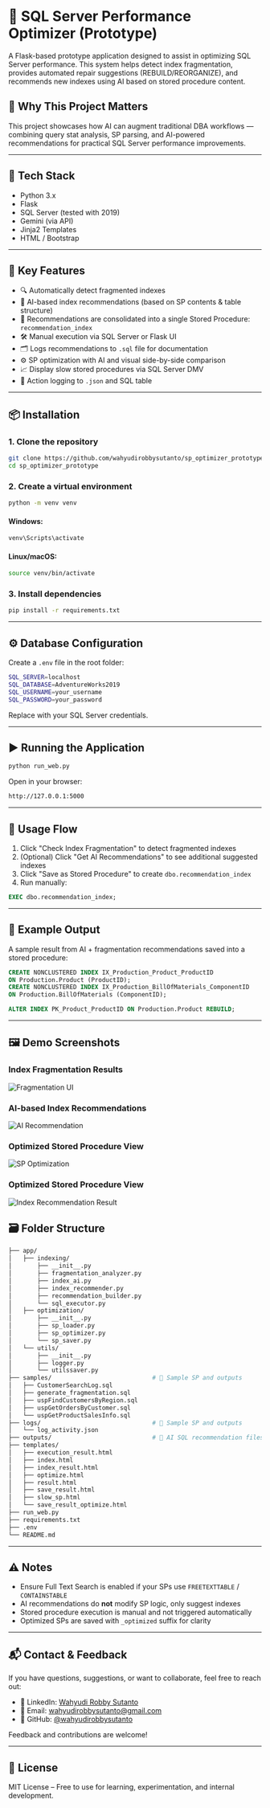 # 🧠 SQL Server Performance Optimizer (Prototype)

A Flask-based prototype application designed to assist in optimizing SQL Server performance. This system helps detect index fragmentation, provides automated repair suggestions (REBUILD/REORGANIZE), and recommends new indexes using AI based on stored procedure content.

## 🎯 Why This Project Matters

This project showcases how AI can augment traditional DBA workflows — combining query stat analysis, SP parsing, and AI-powered recommendations for practical SQL Server performance improvements.

---

## 🧰 Tech Stack

- Python 3.x
- Flask
- SQL Server (tested with 2019)
- Gemini (via API)
- Jinja2 Templates
- HTML / Bootstrap

---

## 🚀 Key Features

- 🔍 Automatically detect fragmented indexes
- 🧠 AI-based index recommendations (based on SP contents & table structure)
- 📜 Recommendations are consolidated into a single Stored Procedure: `recommendation_index`
- 🛠️ Manual execution via SQL Server or Flask UI
- 🗂 Logs recommendations to `.sql` file for documentation
- ⚙️ SP optimization with AI and visual side-by-side comparison
- 📈 Display slow stored procedures via SQL Server DMV
- 🧾 Action logging to `.json` and SQL table

---

## 📦 Installation

### 1. Clone the repository

```bash
git clone https://github.com/wahyudirobbysutanto/sp_optimizer_prototype.git
cd sp_optimizer_prototype
```

### 2. Create a virtual environment

```bash
python -m venv venv
```
#### Windows:
```bash
venv\Scripts\activate
```
#### Linux/macOS:
```bash
source venv/bin/activate
```

### 3. Install dependencies
```bash
pip install -r requirements.txt
```

---

## ⚙️ Database Configuration
Create a `.env` file in the root folder:
```bash
SQL_SERVER=localhost
SQL_DATABASE=AdventureWorks2019
SQL_USERNAME=your_username
SQL_PASSWORD=your_password
```

Replace with your SQL Server credentials.

---

## ▶️ Running the Application
```bash
python run_web.py
```

Open in your browser:
```bash
http://127.0.0.1:5000
```

---

## 🧪 Usage Flow

1. Click "Check Index Fragmentation" to detect fragmented indexes
2. (Optional) Click "Get AI Recommendations" to see additional suggested indexes
3. Click "Save as Stored Procedure" to create `dbo.recommendation_index`
4. Run manually:
```sql
EXEC dbo.recommendation_index;
```

---

## 📄 Example Output

A sample result from AI + fragmentation recommendations saved into a stored procedure:

```sql
CREATE NONCLUSTERED INDEX IX_Production_Product_ProductID
ON Production.Product (ProductID);
CREATE NONCLUSTERED INDEX IX_Production_BillOfMaterials_ComponentID
ON Production.BillOfMaterials (ComponentID);

ALTER INDEX PK_Product_ProductID ON Production.Product REBUILD;
```

---

## 🖼️ Demo Screenshots

### Index Fragmentation Results
![Fragmentation UI](images/fragmentation_ui.png)

### AI-based Index Recommendations
![AI Recommendation](images/ai_index_recommendation.png)

### Optimized Stored Procedure View
![SP Optimization](images/sp_optimization_ui.png)

### Optimized Stored Procedure View
![Index Recommendation Result](images/index_recommendation_result.png)



## 🗃️ Folder Structure
```bash
├── app/
│   ├── indexing/
│   	├── __init__.py
│   	├── fragmentation_analyzer.py
│   	├── index_ai.py
│   	├── index_recommender.py
│   	├── recommendation_builder.py
│   	└── sql_executor.py
│   ├── optimization/
│   	├── __init__.py
│   	├── sp_loader.py
│   	├── sp_optimizer.py
│   	└── sp_saver.py
│   └── utils/
│   	├── __init__.py
│   	├── logger.py
│   	└── utilssaver.py
├── samples/                            # 📁 Sample SP and outputs
│   ├── CustomerSearchLog.sql        
│   ├── generate_fragmentation.sql       
│   ├── uspFindCustomersByRegion.sql        
│   ├── uspGetOrdersByCustomer.sql        
│   └── uspGetProductSalesInfo.sql       
├── logs/                               # 📁 Sample SP and outputs
│   └── log_activity.json
├── outputs/                            # 📁 AI SQL recommendation files
├── templates/ 
│   ├── execution_result.html
│   ├── index.html
│   ├── index_result.html
│   ├── optimize.html
│   ├── result.html
│   ├── save_result.html
│   ├── slow_sp.html
│   └── save_result_optimize.html
├── run_web.py                   
├── requirements.txt
├── .env                         
└── README.md
```
---

## ⚠️ Notes

- Ensure Full Text Search is enabled if your SPs use `FREETEXTTABLE` / `CONTAINSTABLE`
- AI recommendations do **not** modify SP logic, only suggest indexes
- Stored procedure execution is manual and not triggered automatically
- Optimized SPs are saved with `_optimized` suffix for clarity

---

## 📬 Contact & Feedback

If you have questions, suggestions, or want to collaborate, feel free to reach out:

- 💼 LinkedIn: [Wahyudi Robby Sutanto](https://www.linkedin.com/in/wahyudirs/)
- 📧 Email: wahyudirobbysutanto@gmail.com
- 🐙 GitHub: [@wahyudirobbysutanto](https://github.com/wahyudirobbysutanto)

Feedback and contributions are welcome!


---

## 📜 License
MIT License – Free to use for learning, experimentation, and internal development.
